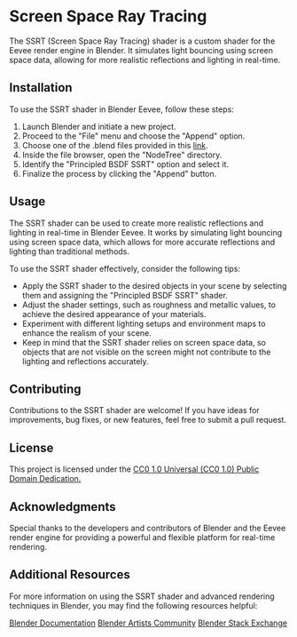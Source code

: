 # Screen Space Ray Tracing
The SSRT (Screen Space Ray Tracing) shader is a custom shader for the Eevee render engine in Blender. It simulates light bouncing using screen space data, allowing for more realistic reflections and lighting in real-time.

## Installation
To use the SSRT shader in Blender Eevee, follow these steps:

1. Launch Blender and initiate a new project.
2. Proceed to the "File" menu and choose the "Append" option.
2. Choose one of the .blend files provided in this [link](https://github.com/AUTOMATIC1111/stable-diffusion-webui/wiki/Installation-on-Apple-Silicon).
3. Inside the file browser, open the "NodeTree" directory.
4. Identify the "Principled BSDF SSRT" option and select it.
5. Finalize the process by clicking the "Append" button.

## Usage
The SSRT shader can be used to create more realistic reflections and lighting in real-time in Blender Eevee. It works by simulating light bouncing using screen space data, which allows for more accurate reflections and lighting than traditional methods.

To use the SSRT shader effectively, consider the following tips:
- Apply the SSRT shader to the desired objects in your scene by selecting them and assigning the "Principled BSDF SSRT" shader.
- Adjust the shader settings, such as roughness and metallic values, to achieve the desired appearance of your materials.
- Experiment with different lighting setups and environment maps to enhance the realism of your scene.
- Keep in mind that the SSRT shader relies on screen space data, so objects that are not visible on the screen might not contribute to the lighting and reflections accurately.

## Contributing
Contributions to the SSRT shader are welcome! If you have ideas for improvements, bug fixes, or new features, feel free to submit a pull request.

## License
This project is licensed under the [CC0 1.0 Universal (CC0 1.0) Public Domain Dedication.](https://creativecommons.org/publicdomain/zero/1.0/deed.en)

## Acknowledgments
Special thanks to the developers and contributors of Blender and the Eevee render engine for providing a powerful and flexible platform for real-time rendering.

## Additional Resources
For more information on using the SSRT shader and advanced rendering techniques in Blender, you may find the following resources helpful:

[Blender Documentation](https://docs.blender.org/manual/en/latest/)
[Blender Artists Community](https://blenderartists.org/)
[Blender Stack Exchange](https://blender.stackexchange.com/)
